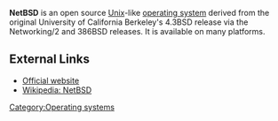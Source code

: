 **NetBSD** is an open source [Unix](Unix "wikilink")-like [operating
system](operating_system "wikilink") derived from the original
University of California Berkeley's 4.3BSD release via the Networking/2
and 386BSD releases. It is available on many platforms.

## External Links

- [Official website](http://www.netbsd.org/)
- [Wikipedia: NetBSD](http://en.wikipedia.org/wiki/NetBSD)

[Category:Operating systems](Category:Operating_systems "wikilink")
